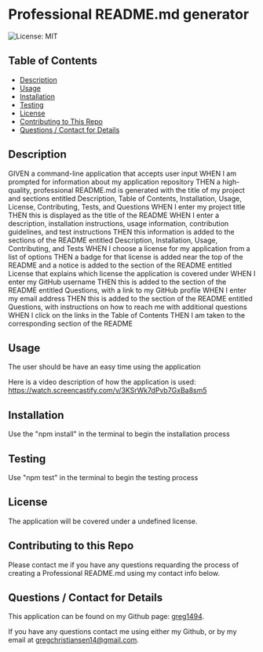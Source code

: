 # Professional README.md generator
  ![License: MIT](https://img.shields.io/badge/License-MIT-yellow.svg)

  ## Table of Contents
  * [Description](#description)
  * [Usage](#usage)
  * [Installation](#installation)
  * [Testing](#testing)
  * [License](#license)
  * [Contributing to This Repo](#contributefaq)
  * [Questions / Contact for Details](#questions)

  <a name='description'></a>
  ## Description
  GIVEN a command-line application that accepts user input
  WHEN I am prompted for information about my application repository
  THEN a high-quality, professional README.md is generated with the title of my project and sections entitled Description, Table of Contents, Installation, Usage, License,         Contributing, Tests, and Questions
  WHEN I enter my project title
  THEN this is displayed as the title of the README
  WHEN I enter a description, installation instructions, usage information, contribution guidelines, and test instructions
  THEN this information is added to the sections of the README entitled Description, Installation, Usage, Contributing, and Tests
  WHEN I choose a license for my application from a list of options
  THEN a badge for that license is added near the top of the README and a notice is added to the section of the README entitled License that explains which license the             application is covered under
  WHEN I enter my GitHub username
  THEN this is added to the section of the README entitled Questions, with a link to my GitHub profile
  WHEN I enter my email address
  THEN this is added to the section of the README entitled Questions, with instructions on how to reach me with additional questions
  WHEN I click on the links in the Table of Contents
  THEN I am taken to the corresponding section of the README

  <a name='usefaq'></a>
  ## Usage
  The user should be have an easy time using the application
  
  Here is a video description of how the application is used: https://watch.screencastify.com/v/3KSrWk7dPvb7GxBa8sm5

  <a name='install'></a>
  ## Installation
  Use the "npm install" in the terminal to begin the installation process

  <a name='test'></a>
  ## Testing
  Use "npm test" in the terminal to begin the testing process

  <a name='license'></a>
  ## License
  The application will be covered under a undefined license.

  <a name='contributefaq'></a>
  ## Contributing to this Repo
  Please contact me if you have any questions requarding the process of creating a Professional README.md using my contact info below.

  <a name='questions'></a>
  ## Questions / Contact for Details
  This application can be found on my Github page: [greg1494](https://github.com/greg1494).

  If you have any questions contact me using either my Github, or by my email at [gregchristiansen14@gmail.com](gregchristiansen14@gmail.com).
  
